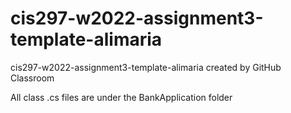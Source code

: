 # cis297-w2022-assignment3-template-alimaria
cis297-w2022-assignment3-template-alimaria created by GitHub Classroom

All class .cs files are under the BankApplication folder
